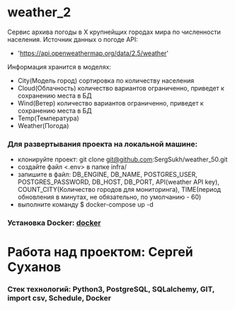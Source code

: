 # weather_2
Сервис архива погоды в X крупнейщих городах мира по численности населения.
Источник данных о погоде API:
- 'https://api.openweathermap.org/data/2.5/weather'

Информация хранится в моделях:
- City(Модель город) сортировка по количеству населения
- Cloud(Облачность) количество вариантов ограниченно, приведет к сохранению места в БД
- Wind(Ветер) количество вариантов ограниченно, приведет к сохранению места в БД
- Temp(Температура)
- Weather(Погода)

### Для развертывания проекта на локальной машине:
- клонируйте проект: git clone git@github.com:SergSukh/weather_50.git
- создайте файл <.env> в папке infra/
- запишите в файл: DB_ENGINE, DB_NAME, POSTGRES_USER, POSTGRES_PASSWORD, DB_HOST, DB_PORT, API(weather API key), COUNT_CITY(Количество городов для мониторинга), TIME(период обновления в минутах, не обязательно, по умолчанию - 60)
- выполните команду $ docker-compose up -d


### Установка Docker: <a href=https://docs.docker.com/engine/install/ubuntu/>docker</a>


# Работа над проектом: Сергей Суханов
### Стек технологий: Python3, PostgreSQL, SQLalchemy, GIT, import csv, Schedule, Docker
